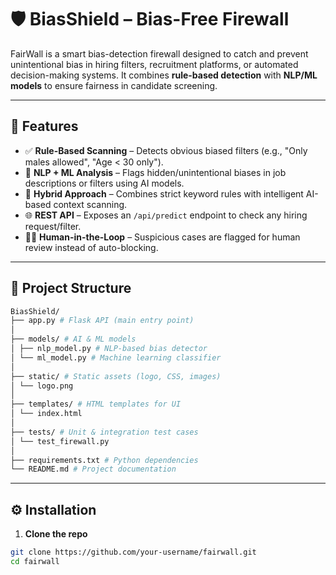 # 🛡️ BiasShield – Bias-Free Firewall  

FairWall is a smart bias-detection firewall designed to catch and prevent unintentional bias in hiring filters, recruitment platforms, or automated decision-making systems. It combines **rule-based detection** with **NLP/ML models** to ensure fairness in candidate screening.  

---

## 🚀 Features  

- ✅ **Rule-Based Scanning** – Detects obvious biased filters (e.g., "Only males allowed", "Age < 30 only").  
- 🤖 **NLP + ML Analysis** – Flags hidden/unintentional biases in job descriptions or filters using AI models.  
- 🔄 **Hybrid Approach** – Combines strict keyword rules with intelligent AI-based context scanning.  
- 🌐 **REST API** – Exposes an `/api/predict` endpoint to check any hiring request/filter.  
- 🧑‍💻 **Human-in-the-Loop** – Suspicious cases are flagged for human review instead of auto-blocking.  

---

## 📂 Project Structure  

```sh
BiasShield/
├── app.py # Flask API (main entry point)
│
├── models/ # AI & ML models
│ ├── nlp_model.py # NLP-based bias detector
│ └── ml_model.py # Machine learning classifier
│
├── static/ # Static assets (logo, CSS, images)
│ └── logo.png
│
├── templates/ # HTML templates for UI
│ └── index.html
│
├── tests/ # Unit & integration test cases
│ └── test_firewall.py
│
├── requirements.txt # Python dependencies
└── README.md # Project documentation

```


---

## ⚙️ Installation  

1. **Clone the repo**  
```bash
git clone https://github.com/your-username/fairwall.git
cd fairwall


